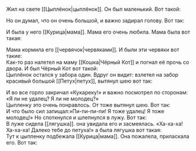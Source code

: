 Жил на свете [[Цыплёнок|цыплёнок]]. Он был маленький. Вот такой:  

Но он думал, что он очень большой, и важно задирал голову. Вот так:  

И была у него [[Курица|мама]]. Мама его очень любила. Мама была вот такая:  

Мама кормила его [[червячок|червяками]]. И были эти червяки вот такие:    
Как-то раз налетел на маму [[Кошка|Чёрный Кот]] и погнал её прочь со двора. И был Чёрный Кот вот такой:  
Цыплёнок остался у забора один. Вдруг он видит: взлетел на забор красивый большой [[Петух|петух]], вытянул шею вот так:  

И во все горло закричал «Кукареку!» и важно посмотрел по сторонам: «Я ли не удалец? Я ли не молодец?»  
Цыпленку это очень понравлось. От тоже вытянул шею. Вот так:  
И что было сил запищал:»Пи-пи-пи-пи! Я тоже удалец! Я тоже молодец!» Но споткнулся и шлепнулся в лужу. Вот так:  
В луже сидела [[лягушка]]. она увидала его и засмеялась. «Ха-ха-ха! Ха-ха-ха! Далеко тебе до петуха!» а была лягушка вот такая:  
Тут к цыпленку подбежала [[Курица|мама]]. Она пожалела, приласкала его. Вот так: